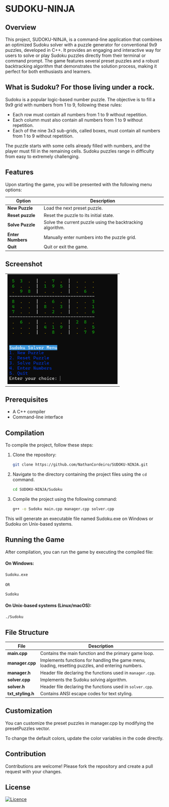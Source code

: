 # SUDOKU-NINJA

## Overview
This project, SUDOKU-NINJA, is a command-line application that combines an optimized Sudoku solver with a puzzle generator for conventional 9x9 puzzles, developed in C++. It provides an engaging and interactive way for users to solve or play Sudoku puzzles directly from their terminal or command prompt. The game features several preset puzzles and a robust backtracking algorithm that demonstrates the solution process, making it perfect for both enthusiasts and learners.

## What is Sudoku? For those living under a rock.
Sudoku is a popular logic-based number puzzle. The objective is to fill a 9x9 grid with numbers from 1 to 9, following these rules:

- Each row must contain all numbers from 1 to 9 without repetition.
- Each column must also contain all numbers from 1 to 9 without repetition.
- Each of the nine 3x3 sub-grids, called boxes, must contain all numbers from 1 to 9 without repetition.

The puzzle starts with some cells already filled with numbers, and the player must fill in the remaining cells. Sudoku puzzles range in difficulty from easy to extremely challenging.

## Features
Upon starting the game, you will be presented with the following menu options:

| Option                | Description                                                   |
|-----------------------|---------------------------------------------------------------|
| **New Puzzle**        | Load the next preset puzzle.                                  |
| **Reset puzzle**      | Reset the puzzle to its initial state.                        |
| **Solve Puzzle**      | Solve the current puzzle using the backtracking algorithm.    |
| **Enter Numbers**     | Manually enter numbers into the puzzle grid.                  |
| **Quit**              | Quit or exit the game.                                        |

## Screenshot
<table>
  <tr>
    <td><img src="./Images/sudoku.png" alt="Screenshot" width="350" /></td>
  </tr>
</table>

## Prerequisites
- A C++ compiler 
- Command-line interface

## Compilation
To compile the project, follow these steps:

1. Clone the repository:
   ```sh
   git clone https://github.com/NathanCordeiro/SUDOKU-NINJA.git
   ```
2. Navigate to the directory containing the project files using the `cd` command.
   ```bash
   cd SUDOKU-NINJA/Sudoku
   ```
3. Compile the project using the following command:
   ```bash
   g++ -o Sudoku main.cpp manager.cpp solver.cpp
   ```
  This will generate an executable file named Sudoku.exe on Windows or Sudoku on Unix-based systems.

## Running the Game
After compilation, you can run the game by executing the compiled file:
#### On Windows:
```bash
Sudoku.exe
```
`OR`

```bash
Sudoku
```

#### On Unix-based systems (Linux/macOS):
```bash
./Sudoku
```
## File Structure
| File                  | Description                                                   |
|-----------------------|---------------------------------------------------------------|
| **main.cpp**          | Contains the main function and the primary game loop.         |
| **manager.cpp**       | Implements functions for handling the game menu, loading, resetting puzzles, and entering numbers. |
| **manager.h**         | Header file declaring the functions used in `manager.cpp`.    |
| **solver.cpp**        | Implements the Sudoku solving algorithm.                      |
| **solver.h**          | Header file declaring the functions used in `solver.cpp`.     |
| **txt_styling.h**     | Contains ANSI escape codes for text styling.                  |


## Customization
You can customize the preset puzzles in manager.cpp by modifying the presetPuzzles vector.

To change the default colors, update the color variables in the code directly.

## Contribution
Contributions are welcome! Please fork the repository and create a pull request with your changes. 

## License
[![Licence](https://img.shields.io/github/license/Ileriayo/markdown-badges?style=for-the-badge)](./LICENSE)
